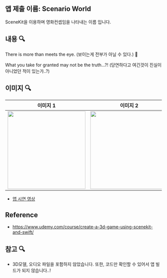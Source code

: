 
## 앱 제출 이름: Scenario World
SceneKit을 이용하며 영화컨셉임을 나타내는 이름 입니다.
## 내용 🔍 
There is more than meets the eye. (보이는게 전부가 아닐 수 있다.) 🫣 

What you take for granted may not be the truth...?! (당연하다고 여긴것이 진실이 아니었던 적이 있는가..?)



## 이미지 🔍

| 이미지 1 | 이미지 2 | 이미지 3 | 이미지 4 |
|------------|-------------|-------------|-------------|
| <img src="https://user-images.githubusercontent.com/77485339/189519959-be24f7f0-b540-4957-a13a-52140c3457fb.png" width="250"> | <img src="https://user-images.githubusercontent.com/77485339/189520082-607f6300-7bbb-4bfb-a6b3-7bc647680631.png" width="250"> | <img src="https://user-images.githubusercontent.com/77485339/189520650-a0f82208-8c12-4c43-bca0-84596053bbc0.png" width="250"> |<img src="https://user-images.githubusercontent.com/77485339/189520676-5098af95-8360-455a-89a8-74a11b5d95c5.png" width="250"> |


- [앱 시연 영상](https://www.youtube.com/watch?v=3iZQ1FoaM1c)


## Reference

- https://www.udemy.com/course/create-a-3d-game-using-scenekit-and-swift/ 

## 참고 🔍
- 3D모델, 오디오 파일을 포함하지 않았습니다. 또한, 코드만 확인할 수 있어서 앱 빌드가 되지 않습니다..!
